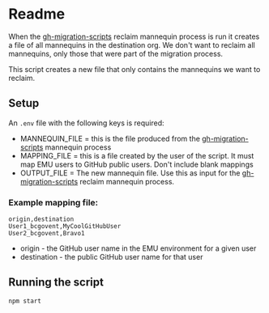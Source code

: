 # Readme


When the [gh-migration-scripts](https://github.com/martins-vds/gh-migration-scripts) reclaim mannequin process is run it creates a file of all mannequins in the destination org. We don't want to reclaim all mannequins, only those that were part of the migration process.

This script creates a new file that only contains the mannequins we want to reclaim.

## Setup

An `.env` file with the following keys is required:

* MANNEQUIN_FILE = this is the file produced from the [gh-migration-scripts](https://github.com/martins-vds/gh-migration-scripts) mannequin process 
* MAPPING_FILE = this is a file created by the user of the script. It must map EMU users to GitHub public users. Don't include blank mappings
* OUTPUT_FILE = The new mannequin file. Use this as input for the [gh-migration-scripts](https://github.com/martins-vds/gh-migration-scripts)  reclaim mannequin process.

### Example mapping file:

```text
origin,destination
User1_bcgovent,MyCoolGitHubUser
User2_bcgovent,Bravo1
```

* origin - the GitHub user name in the EMU environment for a given user
* destination - the public GitHub user name for that user


## Running the script

```
npm start
```